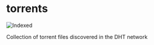torrents 
========
![Indexed](https://img.shields.io/badge/indexed-149052-blue)

Collection of torrent files discovered in the DHT network
